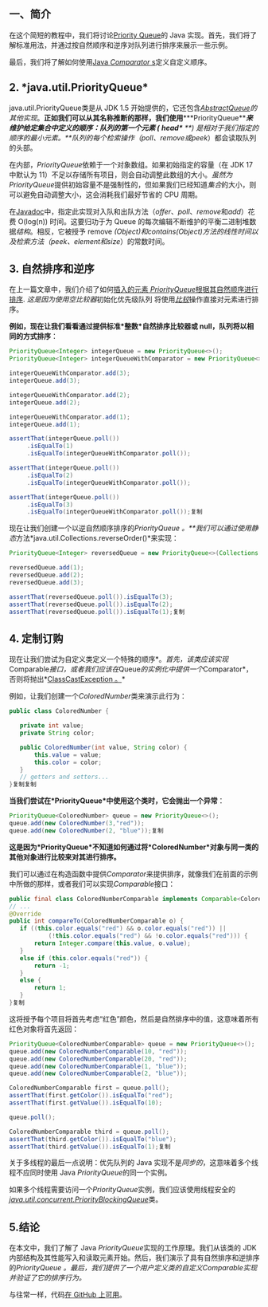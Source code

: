 ## **一、简介**

在这个简短的教程中，我们将讨论[Priority Queue](https://www.baeldung.com/cs/priority-queue)的 Java 实现。首先，我们将了解标准用法，并通过按自然顺序和逆序对队列进行排序来展示一些示例。

最后，我们将了解如何使用[Java *Comparator* s](https://www.baeldung.com/java-comparator-comparable#comparator)定义自定义顺序。

## **2. \*java.util.PriorityQueue\***

java.util.PriorityQueue类是从 JDK 1.5 开始提供的，它还包含[*AbstractQueue*](https://www.baeldung.com/java-queue#abstract_queue)*的其他实现*。**正如我们可以从其名称推断的那样，我们使用*****PriorityQueue\*****来维护给定集合中定义的顺序：队列的第一个元素 (** ***head\*** **) 是相对于我们指定的顺序的最小元素。**队列的每个检索操作（*poll*、*remove*或*peek*）都会读取队列的头部。

在内部，*PriorityQueue*依赖于一个对象数组。如果初始指定的容量（在 JDK 17 中默认为 11）不足以存储所有项目，则会自动调整此数组的大小。*虽然为PriorityQueue*提供初始容量不是强制性的，但如果我们已经知道*集合*的大小，则可以避免自动调整大小，这会消耗我们最好节省的 CPU 周期。

在[Javadoc](https://docs.oracle.com/en/java/javase/17/docs/api/java.base/java/util/PriorityQueue.html)中，指定此实现对入队和出队方法（*offer*、*poll*、*remove*和*add*）花费 O(log(n)) 时间。这要归功于为 Queue 的每次编辑不断维护的平衡二进制堆数据*结构*。相反，它被授予 remove *(Object)*和*contains(Object)*方法的线性时间以及检索方法（*peek*、*element*和*size*）的常数时间。

## **3. 自然排序和逆序**

在上一篇文章中，我们介绍了如何[插入的元素 *PriorityQueue*根据其自然顺序进行排序](https://www.baeldung.com/java-queue#priority_queues). *这是因为使用空比较器*初始化优先级队列 将使用[*比较*](https://www.baeldung.com/java-comparator-comparable#comparable)操作直接对元素进行排序。

**例如，现在让我们看看通过提供标准\*整数\*自然排序比较器或 null，队列将以相同的方式排序**：

```java
PriorityQueue<Integer> integerQueue = new PriorityQueue<>();
PriorityQueue<Integer> integerQueueWithComparator = new PriorityQueue<>((Integer c1, Integer c2) -> Integer.compare(c1, c2));

integerQueueWithComparator.add(3);
integerQueue.add(3);

integerQueueWithComparator.add(2);
integerQueue.add(2);

integerQueueWithComparator.add(1);
integerQueue.add(1);

assertThat(integerQueue.poll())
     .isEqualTo(1)
     .isEqualTo(integerQueueWithComparator.poll());

assertThat(integerQueue.poll())
     .isEqualTo(2)
     .isEqualTo(integerQueueWithComparator.poll());

assertThat(integerQueue.poll())
     .isEqualTo(3)
     .isEqualTo(integerQueueWithComparator.poll());复制
```

现在让我们创建一个以逆自然顺序排序的*PriorityQueue 。**我们可以通过使用静态*方法*java.util.Collections.reverseOrder()*来实现：

```java
PriorityQueue<Integer> reversedQueue = new PriorityQueue<>(Collections.reverseOrder());

reversedQueue.add(1);
reversedQueue.add(2);
reversedQueue.add(3);

assertThat(reversedQueue.poll()).isEqualTo(3);
assertThat(reversedQueue.poll()).isEqualTo(2);
assertThat(reversedQueue.poll()).isEqualTo(1);复制
```

## **4. 定制订购**

现在让我们尝试为自定义类定义一个特殊的顺序*。*首先，该类应该实现*Comparable*接口，或者我们应该在*Queue*的实例化中提供一个*Comparator*，否则将抛出*[ClassCastException 。](https://www.baeldung.com/java-classcastexception)*

例如，让我们创建一个*ColoredNumber*类来演示此行为：

```java
public class ColoredNumber {

   private int value;
   private String color;

   public ColoredNumber(int value, String color) {
       this.value = value;
       this.color = color;
   }
   // getters and setters...
}复制复制
```

**当我们尝试在\*PriorityQueue\*中使用这个类时，它会抛出一个异常**：

```java
PriorityQueue<ColoredNumber> queue = new PriorityQueue<>();
queue.add(new ColoredNumber(3,"red"));
queue.add(new ColoredNumber(2, "blue"));复制
```

**这是因为\*PriorityQueue\*不知道如何通过将\*ColoredNumber\*对象与同一类的其他对象进行比较来对其进行排序。**

我们可以通过在构造函数中提供*Comparator*来提供排序，就像我们在前面的示例中所做的那样，或者我们可以实现*Comparable*接口：

```java
public final class ColoredNumberComparable implements Comparable<ColoredNumber> {
// ...
@Override
public int compareTo(ColoredNumberComparable o) {
   if ((this.color.equals("red") && o.color.equals("red")) ||
           (!this.color.equals("red") && !o.color.equals("red"))) {
       return Integer.compare(this.value, o.value);
   }
   else if (this.color.equals("red")) {
       return -1;
   }
   else {
       return 1;
   }
}复制
```

这将授予每个项目将首先考虑“红色”颜色，然后是自然排序中的值，这意味着所有红色对象将首先返回：

```java
PriorityQueue<ColoredNumberComparable> queue = new PriorityQueue<>();
queue.add(new ColoredNumberComparable(10, "red"));
queue.add(new ColoredNumberComparable(20, "red"));
queue.add(new ColoredNumberComparable(1, "blue"));
queue.add(new ColoredNumberComparable(2, "blue"));

ColoredNumberComparable first = queue.poll();
assertThat(first.getColor()).isEqualTo("red");
assertThat(first.getValue()).isEqualTo(10);

queue.poll();

ColoredNumberComparable third = queue.poll();
assertThat(third.getColor()).isEqualTo("blue");
assertThat(third.getValue()).isEqualTo(1);复制
```

关于多线程的最后一点说明：优先队列的 Java 实现不是*同步的*，这意味着多个线程不应同时使用 Java *PriorityQueue*的同一个实例。

如果多个线程需要访问一个*PriorityQueue*实例，我们应该使用线程安全的[*java.util.concurrent.PriorityBlockingQueue*](https://www.baeldung.com/java-priority-blocking-queue)类。

## **5.结论**

在本文中，我们了解了 Java *PriorityQueue*实现的工作原理。我们从该类的 JDK 内部结构及其性能写入和读取元素开始。然后，我们演示了具有自然排序和逆排序的*PriorityQueue 。*最后，我们提供了一个用户定义类的自定义*Comparable实现并验证了它的排序行为。*

与往常一样，代码[在 GitHub 上](https://github.com/eugenp/tutorials/tree/master/core-java-modules/core-java-collections-4)[可用](https://github.com/eugenp/tutorials/tree/master/core-java-modules/core-java-collections-4)。